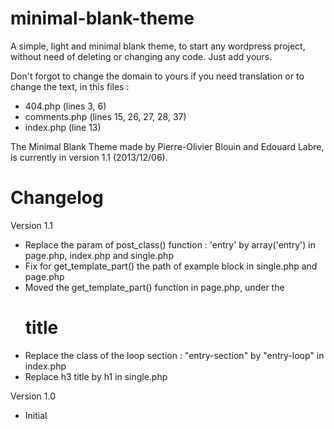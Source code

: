 minimal-blank-theme
===================
A simple, light and minimal blank theme, to start any wordpress project, without need of deleting or changing any code. Just add yours.

Don't forgot to change the domain to yours if you need translation or to change the text, in this files : 
- 404.php (lines 3, 6)
- comments.php (lines 15, 26, 27, 28, 37)
- index.php (line 13)

The Minimal Blank Theme made by Pierre-Olivier Blouin and Edouard Labre, is currently in version 1.1 (2013/12/06).


Changelog
===================
Version 1.1
- Replace the param of post_class() function : 'entry' by array('entry') in page.php, index.php and single.php
- Fix for get_template_part() the path of example block in single.php and page.php
- Moved the get_template_part() function in page.php, under the <h1> title
- Replace the class of the loop section : "entry-section" by "entry-loop" in index.php
- Replace h3 title by h1 in single.php

Version 1.0
- Initial